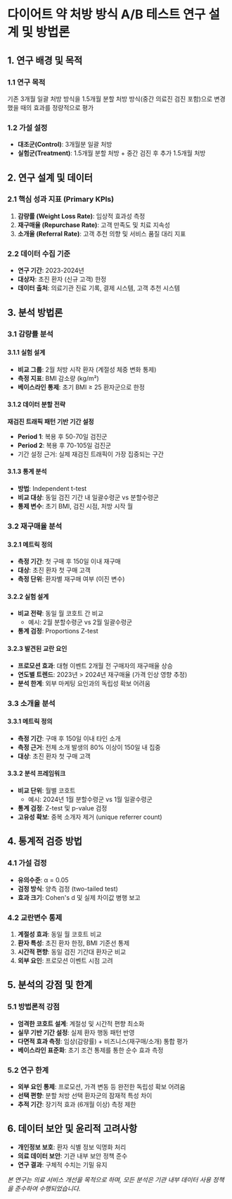 # 다이어트 약 처방 방식 A/B 테스트 연구 설계 및 방법론

## 1. 연구 배경 및 목적

### 1.1 연구 목적
기존 3개월 일괄 처방 방식을 1.5개월 분할 처방 방식(중간 의료진 검진 포함)으로 변경했을 때의 효과를 정량적으로 평가

### 1.2 가설 설정
* **대조군(Control)**: 3개월분 일괄 처방
* **실험군(Treatment)**: 1.5개월 분할 처방 + 중간 검진 후 추가 1.5개월 처방

## 2. 연구 설계 및 데이터

### 2.1 핵심 성과 지표 (Primary KPIs)
1. **감량률 (Weight Loss Rate)**: 임상적 효과성 측정
2. **재구매율 (Repurchase Rate)**: 고객 만족도 및 치료 지속성
3. **소개율 (Referral Rate)**: 고객 추천 의향 및 서비스 품질 대리 지표

### 2.2 데이터 수집 기준
* **연구 기간**: 2023-2024년
* **대상자**: 초진 환자 (신규 고객) 한정
* **데이터 출처**: 의료기관 진료 기록, 결제 시스템, 고객 추천 시스템

## 3. 분석 방법론

### 3.1 감량률 분석

#### 3.1.1 실험 설계
* **비교 그룹**: 2월 처방 시작 환자 (계절성 체중 변화 통제)
* **측정 지표**: BMI 감소량 (kg/m²)
* **베이스라인 통제**: 초기 BMI ≥ 25 환자군으로 한정

#### 3.1.2 데이터 분할 전략
**재검진 트래픽 패턴 기반 기간 설정**
* **Period 1**: 복용 후 50-70일 검진군
* **Period 2**: 복용 후 70-105일 검진군
* 기간 설정 근거: 실제 재검진 트래픽이 가장 집중되는 구간

#### 3.1.3 통계 분석
* **방법**: Independent t-test
* **비교 대상**: 동일 검진 기간 내 일괄수령군 vs 분할수령군
* **통제 변수**: 초기 BMI, 검진 시점, 처방 시작 월

### 3.2 재구매율 분석

#### 3.2.1 메트릭 정의
* **측정 기간**: 첫 구매 후 150일 이내 재구매
* **대상**: 초진 환자 첫 구매 고객
* **측정 단위**: 환자별 재구매 여부 (이진 변수)

#### 3.2.2 실험 설계
* **비교 전략**: 동일 월 코호트 간 비교
  * 예시: 2월 분할수령군 vs 2월 일괄수령군
* **통계 검정**: Proportions Z-test

#### 3.2.3 발견된 교란 요인
* **프로모션 효과**: 대형 이벤트 2개월 전 구매자의 재구매율 상승
* **연도별 트렌드**: 2023년 > 2024년 재구매율 (가격 인상 영향 추정)
* **분석 한계**: 외부 마케팅 요인과의 독립성 확보 어려움

### 3.3 소개율 분석

#### 3.3.1 메트릭 정의
* **측정 기간**: 구매 후 150일 이내 타인 소개
* **측정 근거**: 전체 소개 발생의 80% 이상이 150일 내 집중
* **대상**: 초진 환자 첫 구매 고객

#### 3.3.2 분석 프레임워크
* **비교 단위**: 월별 코호트
  * 예시: 2024년 1월 분할수령군 vs 1월 일괄수령군
* **통계 검정**: Z-test 및 p-value 검정
* **고유성 확보**: 중복 소개자 제거 (unique referrer count)

## 4. 통계적 검증 방법

### 4.1 가설 검정
* **유의수준**: α = 0.05
* **검정 방식**: 양측 검정 (two-tailed test)
* **효과 크기**: Cohen's d 및 실제 차이값 병행 보고

### 4.2 교란변수 통제
1. **계절성 효과**: 동일 월 코호트 비교
2. **환자 특성**: 초진 환자 한정, BMI 기준선 통제
3. **시간적 편향**: 동일 검진 기간대 환자군 비교
4. **외부 요인**: 프로모션 이벤트 시점 고려

## 5. 분석의 강점 및 한계

### 5.1 방법론적 강점
* **엄격한 코호트 설계**: 계절성 및 시간적 편향 최소화
* **실무 기반 기간 설정**: 실제 환자 행동 패턴 반영
* **다면적 효과 측정**: 임상(감량률) + 비즈니스(재구매/소개) 통합 평가
* **베이스라인 표준화**: 초기 조건 통제를 통한 순수 효과 측정

### 5.2 연구 한계
* **외부 요인 통제**: 프로모션, 가격 변동 등 완전한 독립성 확보 어려움
* **선택 편향**: 분할 처방 선택 환자군의 잠재적 특성 차이
* **추적 기간**: 장기적 효과 (6개월 이상) 측정 제한

## 6. 데이터 보안 및 윤리적 고려사항
* **개인정보 보호**: 환자 식별 정보 익명화 처리
* **의료 데이터 보안**: 기관 내부 보안 정책 준수
* **연구 결과**: 구체적 수치는 기밀 유지

*본 연구는 의료 서비스 개선을 목적으로 하며, 모든 분석은 기관 내부 데이터 사용 정책을 준수하여 수행되었습니다.*
